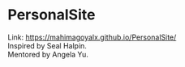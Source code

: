 # PersonalSite
Link: https://mahimagoyalx.github.io/PersonalSite/ <br/>
Inspired by Seal Halpin.<br/>
Mentored by Angela Yu.
